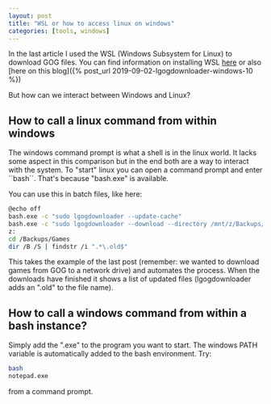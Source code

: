 ```yaml
---
layout: post
title: "WSL or how to access linux on windows"
categories: [tools, windows]
---
```


In the last article I used the WSL (Windows Subsystem for Linux) to download GOG files. You can find information on installing WSL [here](https://docs.microsoft.com/windows/wsl/install-win10) or also [here on this blog]({% post_url 2019-09-02-lgogdownloader-windows-10 %})

But how can we interact between Windows and Linux?

<!--more-->

## How to call a linux command from within windows

The windows command prompt is what a shell is in the linux world. It lacks some aspect in this comparison but in the end both are a way to interact with the system. To "start" linux you can open a command prompt and enter ´´bash´´. That's because "bash.exe" is available.

You can use this in batch files, like here:

```bash
@echo off
bash.exe -c "sudo lgogdownloader --update-cache"
bash.exe -c "sudo lgogdownloader --download --directory /mnt/z/Backups/Games --language en+de --save-serials --use-cache --platform w+l+m"
z:
cd /Backups/Games
dir /B /S | findstr /i ".*\.old$"
```

This takes the example of the last post (remember: we wanted to download games from GOG to a network drive) and automates the process. When the downloads have finished it shows a list of updated files (lgogdownloader adds an ".old" to the file name).

## How to call a windows command from within a bash instance?

Simply add the ".exe" to the program you want to start. The windows PATH variable is automatically added to the bash environment. Try:

```bash
bash
notepad.exe
``` 

from a command prompt.